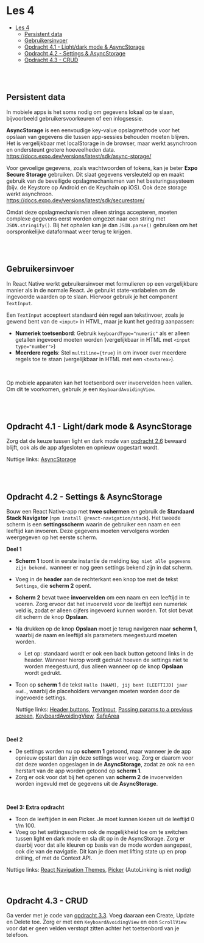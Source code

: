 # Les 4

- [Les 4](#les-4)
  - [Persistent data](#persistent-data)
  - [Gebruikersinvoer](#gebruikersinvoer)
  - [Opdracht 4.1 - Light/dark mode \& AsyncStorage](#opdracht-41---lightdark-mode--asyncstorage)
  - [Opdracht 4.2 - Settings \& AsyncStorage](#opdracht-42---settings--asyncstorage)
  - [Opdracht 4.3 - CRUD](#opdracht-43---crud)

<br><br>

## Persistent data

In mobiele apps is het soms nodig om gegevens lokaal op te slaan, bijvoorbeeld gebruikersvoorkeuren of een inlogsessie.

**AsyncStorage** is een eenvoudige key-value opslagmethode voor het opslaan van gegevens die tussen app-sessies behouden
moeten blijven. Het is vergelijkbaar met localStorage in de browser, maar werkt asynchroon en ondersteunt grotere
hoeveelheden data. <br> https://docs.expo.dev/versions/latest/sdk/async-storage/

Voor gevoelige gegevens, zoals wachtwoorden of tokens, kan je beter **Expo Secure Storage** gebruiken. Dit slaat
gegevens versleuteld op en maakt gebruik van de beveiligde opslagmechanismen van het besturingssysteem (bijv. de
Keystore op Android en de Keychain op iOS). Ook deze storage werkt asynchroon. <br>
https://docs.expo.dev/versions/latest/sdk/securestore/

Omdat deze opslagmechanismen alleen strings accepteren, moeten complexe gegevens eerst worden omgezet naar een string
met `JSON.stringify()`. Bij het ophalen kan je dan `JSON.parse()` gebruiken om het oorspronkelijke dataformaat weer
terug te krijgen.

<!--

AsyncStorage
AsyncStorage.setItem('my-key', value) / getItem('my-key);
Alleen stringdata => stringify

Expo Secure Storage
https://docs.expo.dev/versions/latest/sdk/securestore/

Standaard config is genoeg om als storage te gebruiken

SecureStore.setItemAsync(key, value);
SecureStore.getItemAsync(key);
-->

<br><br>

## Gebruikersinvoer

In React Native werkt gebruikersinvoer met formulieren op een vergelijkbare manier als in de normale React. Je gebruikt
state-variabelen om de ingevoerde waarden op te slaan. Hiervoor gebruik je het component `TextInput`.

Een `TextInput` accepteert standaard één regel aan tekstinvoer, zoals je gewend bent van de `<input>` in HTML, maar je
kunt het gedrag aanpassen:

- **Numeriek toetsenbord**: Gebruik `keyboardType="numeric"` als er alleen getallen ingevoerd moeten worden
  (vergelijkbaar in HTML met `<input type="number">`)
- **Meerdere regels**: Stel `multiline={true}` in om invoer over meerdere regels toe te staan (vergelijkbaar in HTML met
  een `<textarea>`).

<br>

Op mobiele apparaten kan het toetsenbord over invoervelden heen vallen. Om dit te voorkomen, gebruik je een
`KeyboardAvoidingView`.

<br><br>

## Opdracht 4.1 - Light/dark mode & AsyncStorage

Zorg dat de keuze tussen light en dark mode van [opdracht 2.6](./les2.md#opdracht-26---dark-mode) bewaard blijft, ook
als de app afgesloten en opnieuw opgestart wordt.

Nuttige links: [AsyncStorage](https://docs.expo.dev/versions/latest/sdk/async-storage/)

<br><br>

## Opdracht 4.2 - Settings & AsyncStorage

Bouw een React Native-app met **twee schermen** en gebruik de **Standaard Stack Navigator** (`npm install @react-navigation/stack`).
Het tweede scherm is een **settingsscherm** waarin de gebruiker een naam en een leeftijd kan invoeren. Deze gegevens moeten
vervolgens worden weergegeven op het eerste scherm.

**Deel 1**

- **Scherm 1** toont in eerste instantie de melding `Nog niet alle gegevens zijn bekend.` wanneer er nog geen settings
  bekend zijn in dat scherm.
- Voeg in de **header** aan de rechterkant een knop toe met de tekst `Settings`, die **scherm 2** opent.
- **Scherm 2** bevat twee **invoervelden** om een naam en een leeftijd in te voeren. Zorg ervoor dat het invoerveld voor
  de leeftijd een numeriek veld is, zodat er alleen cijfers ingevoerd kunnen worden. Tot slot bevat dit scherm de knop
  **Opslaan**.
- Na drukken op de knop **Opslaan** moet je terug navigeren naar **scherm 1**, waarbij de naam en leeftijd als
  parameters meegestuurd moeten worden.
  - Let op: standaard wordt er ook een back button getoond links in de header. Wanneer hierop wordt gedrukt hoeven de
    settings niet te worden meegestuurd, dus alleen wanneer op de knop **Opslaan** wordt gedrukt.
- Toon op **scherm 1** de tekst `Hallo [NAAM], jij bent [LEEFTIJD] jaar oud.`, waarbij de placeholders vervangen moeten
  worden door de ingevoerde settings.

  Nuttige links: [Header buttons](https://reactnavigation.org/docs/header-buttons/),
  [TextInput](https://reactnative.dev/docs/textinput),
  [Passing params to a previous screen](https://reactnavigation.org/docs/params/#passing-params-to-a-previous-screen),
  [KeyboardAvoidingView](https://reactnative.dev/docs/keyboardavoidingview),
  [SafeArea](https://docs.expo.dev/versions/latest/sdk/safe-area-context/)

<br>

**Deel 2**

- De settings worden nu op **scherm 1** getoond, maar wanneer je de app opnieuw opstart dan zijn deze settings weer weg.
  Zorg er daarom voor dat deze worden opgeslagen in de **AsyncStorage**, zodat ze ook na een herstart van de app worden
  getoond op **scherm 1**.
- Zorg er ook voor dat bij het openen van **scherm 2** de invoervelden worden ingevuld met de gegevens uit de
  **AsyncStorage**.

<br>

**Deel 3: Extra opdracht**

- Toon de leeftijden in een Picker. Je moet kunnen kiezen uit de leeftijd 0 t/m 100.
- Voeg op het settingsscherm ook de mogelijkheid toe om te switchen tussen light en dark mode en sla dit op in de
  AsyncStorage. Zorg er daarbij voor dat alle kleuren op basis van de mode worden aangepast, ook die van de navigatie.
  Dit kan je doen met lifting state up en prop drilling, of met de Context API.

Nuttige links: [React Navigation Themes](https://reactnavigation.org/docs/themes/),
[Picker](https://github.com/react-native-picker/picker) (AutoLinking is niet nodig)

<br>

## Opdracht 4.3 - CRUD

Ga verder met je code van [opdracht 3.3](./les3.md#opdracht-33-navigeren-vanuit-een-dynamische-lijst). Voeg daaraan een
Create, Update en Delete toe. Zorg er met een `KeyboardAvoidingView` en een `ScrollView` voor dat er geen velden
verstopt zitten achter het toetsenbord van je telefoon.
